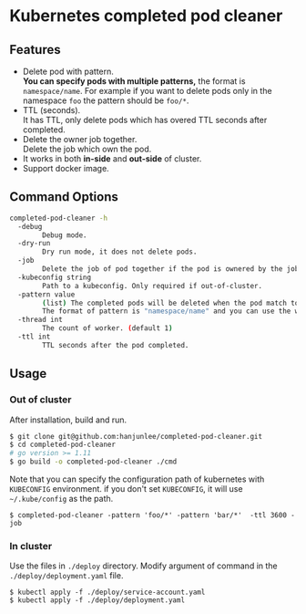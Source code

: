 # Kubernetes completed pod cleaner


## Features

- Delete pod with pattern. <br/>
**You can specify pods with multiple patterns,** the format is `namespace/name`. For example if you want to delete pods only in the namespace `foo` the pattern should be `foo/*`.
- TTL (seconds). <br/>
It has TTL, only delete pods which has overed TTL seconds after completed.
- Delete the owner job together. <br/>
Delete the job which own the pod.
- It works in both **in-side** and **out-side** of cluster.
- Support docker image.

## Command Options
```bash
completed-pod-cleaner -h
  -debug
    	Debug mode.
  -dry-run
    	Dry run mode, it does not delete pods.
  -job
    	Delete the job of pod together if the pod is ownered by the job.
  -kubeconfig string
    	Path to a kubeconfig. Only required if out-of-cluster.
  -pattern value
    	(list) The completed pods will be deleted when the pod match to pattern.
    	The format of pattern is "namespace/name" and you can use the wildcard(i.e '*').
  -thread int
    	The count of worker. (default 1)
  -ttl int
    	TTL seconds after the pod completed.
```

## Usage

### Out of cluster
After installation, build and run.
```bash
$ git clone git@github.com:hanjunlee/completed-pod-cleaner.git
$ cd completed-pod-cleaner
# go version >= 1.11
$ go build -o completed-pod-cleaner ./cmd
```
Note that you can specify the configuration path of kubernetes with `KUBECONFIG` environment. if you don't set `KUBECONFIG`, it will use `~/.kube/config` as the path.
```
$ completed-pod-cleaner -pattern 'foo/*' -pattern 'bar/*'  -ttl 3600 -job
```

### In cluster
Use the files in `./deploy` directory. Modify argument of command in the `./deploy/deployment.yaml` file.
```
$ kubectl apply -f ./deploy/service-account.yaml
$ kubectl apply -f ./deploy/deployment.yaml
```
